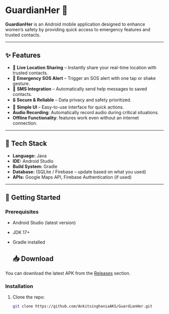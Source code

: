 # GuardianHer 🚨

**GuardianHer** is an Android mobile application designed to enhance women’s safety by providing quick access to emergency features and trusted contacts.

---

## ✨ Features
- 📍 **Live Location Sharing** – Instantly share your real-time location with trusted contacts.  
- 📢 **Emergency SOS Alert** – Trigger an SOS alert with one tap or shake gesture.  
- 📡 **SMS Integration** – Automatically send help messages to saved contacts.  
- 🔒 **Secure & Reliable** – Data privacy and safety prioritized.  
- 🎨 **Simple UI** – Easy-to-use interface for quick actions.
- **Audio Recording**: Automatically record audio during critical situations.
- **Offline Functionality**: features work even without an internet connection. 

---

## 📱 Tech Stack
- **Language:** Java  
- **IDE:** Android Studio  
- **Build System:** Gradle  
- **Database:** (SQLite / Firebase – update based on what you used)  
- **APIs:** Google Maps API, Firebase Authentication (if used)  

---

## 🚀 Getting Started

### Prerequisites
- Android Studio (latest version)  
- JDK 17+  
- Gradle installed

  ## 📥 Download

You can download the latest APK from the [Releases](https://github.com/AnkitsinghaniaAKS/GuardianHer/releases) section.

### Installation
1. Clone the repo:
   ```bash
   git clone https://github.com/AnkitsinghaniaAKS/GuardianHer.git
